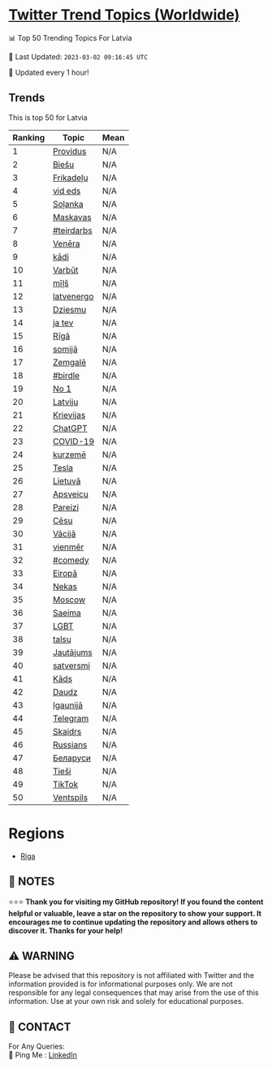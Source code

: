[Twitter Trend Topics (Worldwide)](https://github.com/ErcinDedeoglu/Twitter-Trend-Topics)
==========


📊 Top 50 Trending Topics For Latvia

📆 Last Updated: `2023-03-02 09:16:45 UTC`

🔧 Updated every 1 hour!


## Trends

This is top 50 for Latvia

| Ranking | Topic | Mean |
| ------- | ------------ | ------------ |
| 1 | [Providus](http://twitter.com/search?q=Providus) | N/A |
| 2 | [Biešu](http://twitter.com/search?q=Bie%c5%a1u) | N/A |
| 3 | [Frikadeļu](http://twitter.com/search?q=Frikade%c4%bcu) | N/A |
| 4 | [vid eds](http://twitter.com/search?q=vid+eds) | N/A |
| 5 | [Soļanka](http://twitter.com/search?q=So%c4%bcanka) | N/A |
| 6 | [Maskavas](http://twitter.com/search?q=Maskavas) | N/A |
| 7 | [#teirdarbs](http://twitter.com/search?q=%23teirdarbs) | N/A |
| 8 | [Venēra](http://twitter.com/search?q=Ven%c4%93ra) | N/A |
| 9 | [kādi](http://twitter.com/search?q=k%c4%81di) | N/A |
| 10 | [Varbūt](http://twitter.com/search?q=Varb%c5%abt) | N/A |
| 11 | [mīļš](http://twitter.com/search?q=m%c4%ab%c4%bc%c5%a1) | N/A |
| 12 | [latvenergo](http://twitter.com/search?q=latvenergo) | N/A |
| 13 | [Dziesmu](http://twitter.com/search?q=Dziesmu) | N/A |
| 14 | [ja tev](http://twitter.com/search?q=ja+tev) | N/A |
| 15 | [Rīgā](http://twitter.com/search?q=R%c4%abg%c4%81) | N/A |
| 16 | [somijā](http://twitter.com/search?q=somij%c4%81) | N/A |
| 17 | [Zemgalē](http://twitter.com/search?q=Zemgal%c4%93) | N/A |
| 18 | [#birdle](http://twitter.com/search?q=%23birdle) | N/A |
| 19 | [No 1](http://twitter.com/search?q=No+1) | N/A |
| 20 | [Latviju](http://twitter.com/search?q=Latviju) | N/A |
| 21 | [Krievijas](http://twitter.com/search?q=Krievijas) | N/A |
| 22 | [ChatGPT](http://twitter.com/search?q=ChatGPT) | N/A |
| 23 | [COVID-19](http://twitter.com/search?q=COVID-19) | N/A |
| 24 | [kurzemē](http://twitter.com/search?q=kurzem%c4%93) | N/A |
| 25 | [Tesla](http://twitter.com/search?q=Tesla) | N/A |
| 26 | [Lietuvā](http://twitter.com/search?q=Lietuv%c4%81) | N/A |
| 27 | [Apsveicu](http://twitter.com/search?q=Apsveicu) | N/A |
| 28 | [Pareizi](http://twitter.com/search?q=Pareizi) | N/A |
| 29 | [Cēsu](http://twitter.com/search?q=C%c4%93su) | N/A |
| 30 | [Vācijā](http://twitter.com/search?q=V%c4%81cij%c4%81) | N/A |
| 31 | [vienmēr](http://twitter.com/search?q=vienm%c4%93r) | N/A |
| 32 | [#comedy](http://twitter.com/search?q=%23comedy) | N/A |
| 33 | [Eiropā](http://twitter.com/search?q=Eirop%c4%81) | N/A |
| 34 | [Nekas](http://twitter.com/search?q=Nekas) | N/A |
| 35 | [Moscow](http://twitter.com/search?q=Moscow) | N/A |
| 36 | [Saeima](http://twitter.com/search?q=Saeima) | N/A |
| 37 | [LGBT](http://twitter.com/search?q=LGBT) | N/A |
| 38 | [talsu](http://twitter.com/search?q=talsu) | N/A |
| 39 | [Jautājums](http://twitter.com/search?q=Jaut%c4%81jums) | N/A |
| 40 | [satversmi](http://twitter.com/search?q=satversmi) | N/A |
| 41 | [Kāds](http://twitter.com/search?q=K%c4%81ds) | N/A |
| 42 | [Daudz](http://twitter.com/search?q=Daudz) | N/A |
| 43 | [Igaunijā](http://twitter.com/search?q=Igaunij%c4%81) | N/A |
| 44 | [Telegram](http://twitter.com/search?q=Telegram) | N/A |
| 45 | [Skaidrs](http://twitter.com/search?q=Skaidrs) | N/A |
| 46 | [Russians](http://twitter.com/search?q=Russians) | N/A |
| 47 | [Беларуси](http://twitter.com/search?q=%d0%91%d0%b5%d0%bb%d0%b0%d1%80%d1%83%d1%81%d0%b8) | N/A |
| 48 | [Tieši](http://twitter.com/search?q=Tie%c5%a1i) | N/A |
| 49 | [TikTok](http://twitter.com/search?q=TikTok) | N/A |
| 50 | [Ventspils](http://twitter.com/search?q=Ventspils) | N/A |



# Regions

* [Riga](</Latvia/Riga.md>)



## 📝 NOTES

⭐⭐⭐ **Thank you for visiting my GitHub repository! If you found the content helpful or valuable, leave a star on the repository to show your support. It encourages me to continue updating the repository and allows others to discover it. Thanks for your help!**


## ⚠️ WARNING

Please be advised that this repository is not affiliated with Twitter and the information provided is for informational purposes only. We are not responsible for any legal consequences that may arise from the use of this information. Use at your own risk and solely for educational purposes.


## 📨 CONTACT

 For Any Queries:  
            🏓 Ping Me : [LinkedIn](https://www.linkedin.com/in/ercindedeoglu/)
